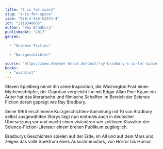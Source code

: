 ```yaml
---
title: "S is for space"
slug: "s-is-for-space"
isbn: "978-3-426-52073-4"
idn: "1119348005"
author: "Ray Bradbury"
publishedAt: "2017"
genres:
  
  - "Science Fiction"
    
  - "Kurzgeschichten"
    
source: "https://www.droemer-knaur.de/buch/ray-bradbury-s-is-for-space-9783426520734"
books: 
  - "wishlist"
---
```

Steven Spielberg nennt ihn seine Inspiration, die Washington Post einen 
Mythenschöpfer, der Guardian vergleicht ihn mit Edgar Allan Poe: Kaum ein 
Autor hat das literarische und filmische Schaffen im Bereich der Science 
Fiction derart geprägt wie Ray Bradbury.

Seine 1966 erschienene Kurzgeschichten-Sammlung mit 16 von Bradbury selbst 
ausgewählten Storys liegt nun erstmals auch in deutscher Übersetzung vor und 
macht einen visionären wie zeitlosen Klassiker der Science-Fiction-Literatur 
einem breiten Publikum zugänglich.

Bradburys Geschichten spielen auf der Erde, im All und auf dem Mars und zeigen 
das volle Spektrum eines Ausnahmeautors, von Horror bis Humor.